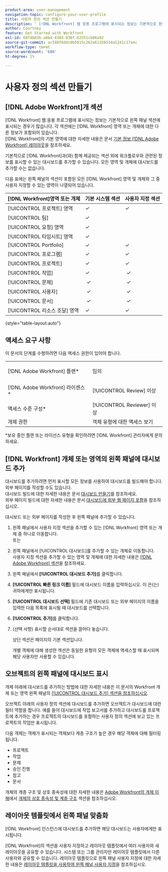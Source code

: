 ```yaml
---
product-area: user-management
navigation-topic: configure-your-user-profile
title: 사용자 정의 섹션 만들기
description: ' [!DNL Workfront] 웹 응용 프로그램에 표시되는 정보는 기본적으로 왼쪽 패널의 섹션에 표시되는 경우가 많습니다. 각 섹션에는  [!DNL Workfront] 영역 또는 개체에 대한 다른 정보가 포함되어 있습니다.'
author: Courtney
feature: Get Started with Workfront
exl-id: 68f4b83b-a8b4-4304-930f-62551cb06a92
source-git-commit: ac34076ddc0b5815c262a61326534a1241c17a4c
workflow-type: tm+mt
source-wordcount: '680'
ht-degree: 1%

---
```


# 사용자 정의 섹션 만들기

## [!DNL Adobe Workfront]개 섹션

[!DNL Workfront] 웹 응용 프로그램에 표시되는 정보는 기본적으로 왼쪽 패널 섹션에 표시되는 경우가 많습니다. 각 섹션에는 [!DNL Workfront] 영역 또는 개체에 대한 다른 정보가 포함되어 있습니다.\
[!DNL Workfront]의 기본 영역에 대한 자세한 내용은 문서 [기본 정보 [!DNL Adobe Workfront] 레이아웃](../../../administration-and-setup/customize-workfront/use-layout-templates/about-the-default-wf-layout.md)을 참조하세요.

기본적으로 [!DNL Workfront]과(와) 함께 제공되는 섹션 외에 워크플로우와 관련된 정보를 표시할 수 있는 대시보드를 추가할 수 있습니다. 모든 영역 및 개체에 대시보드를 추가할 수는 없습니다.

다음 표에는 왼쪽 패널의 섹션이 포함된 모든 [!DNL Workfront] 영역 및 개체와 그 중 사용자 지정할 수 있는 영역이 나열되어 있습니다.

| **[!DNL Workfront]영역 또는 개체** | **기본 시스템 섹션** | **사용자 지정 섹션** |
|---|---|---|
| [!UICONTROL 프로젝트] 영역 | ✓ | ✓ |
| [!UICONTROL 팀] | ✓ |   |
| [!UICONTROL 요청] 영역 | ✓ |   |
| [!UICONTROL 타임시트] 영역 | ✓ |   |
| [!UICONTROL Portfolio] | ✓ | ✓ |
| [!UICONTROL 프로그램] | ✓ | ✓ |
| [!UICONTROL 프로젝트] | ✓ | ✓ |
| [!UICONTROL 작업] | ✓ |  ✓ |
| [!UICONTROL 문제] |  ✓ |  ✓ |
| [!UICONTROL 사용자] |  ✓ |  ✓ |
| [!UICONTROL 문서] |  ✓ |  ✓ |
| [!UICONTROL 리소스 조달] 영역 | ✓ | ✓ |

{style="table-layout:auto"}

## 액세스 요구 사항

이 문서의 단계를 수행하려면 다음 액세스 권한이 있어야 합니다.

<table style="table-layout:auto"> 
 <col> 
 </col> 
 <col> 
 </col> 
 <tbody> 
  <tr> 
   <td role="rowheader">[!DNL Adobe Workfront] 플랜*</td> 
   <td> <p>임의</p> </td> 
  </tr> 
  <tr> 
   <td role="rowheader">[!DNL Adobe Workfront] 라이센스*</td> 
   <td> <p>[!UICONTROL Review] 이상</p> </td> 
  </tr> 
  <tr> 
   <td role="rowheader">액세스 수준 구성*</td> 
   <td>[!UICONTROL Reviewer] 이상</td> 
  </tr> 
  <tr> 
   <td role="rowheader">개체 권한</td> 
   <td>객체 유형에 대한 액세스 보기</td> 
  </tr> 
 </tbody> 
</table>

&#42;보유 중인 플랜 또는 라이선스 유형을 확인하려면 [!DNL Workfront] 관리자에게 문의하세요.

## [!DNL Workfront] 개체 또는 영역의 왼쪽 패널에 대시보드 추가

대시보드를 추가하려면 먼저 표시할 모든 정보를 사용하여 대시보드를 빌드해야 합니다. 외부 페이지를 작성할 수도 있습니다.\
대시보드 빌드에 대한 자세한 내용은 문서 [대시보드 만들기](../../../reports-and-dashboards/dashboards/creating-and-managing-dashboards/create-dashboard.md)를 참조하세요.\
외부 페이지 빌드에 대한 자세한 내용은 문서 [대시보드에 외부 웹 페이지 포함](../../../reports-and-dashboards/dashboards/creating-and-managing-dashboards/embed-external-web-page-dashboard.md)을 참조하십시오.

대시보드 또는 외부 페이지를 작성한 후 왼쪽 패널에 추가할 수 있습니다.

1. 왼쪽 패널에서 사용자 지정 섹션을 추가할 수 있는 [!DNL Workfront] 영역 또는 개체 중 하나로 이동합니다.\
   또는
1. 왼쪽 패널에서 [!UICONTROL 대시보드]를 추가할 수 있는 개체로 이동합니다.\
   사용자 지정 섹션을 추가할 수 있는 영역 및 개체에 대한 자세한 내용은 [[!DNL Adobe Workfront] 섹션](#adobe-workfront-sections)을 참조하세요.
1. 왼쪽 패널에서 **[!UICONTROL 대시보드 추가]**&#x200B;를 클릭합니다.
1. **[!UICONTROL 빠른 링크 이름]** 필드에 대시보드 이름을 입력하십시오. 이 은(는) 귀하에게만 표시됩니다.
1. **[!UICONTROL 대시보드 선택]** 필드에 기존 대시보드 또는 외부 페이지의 이름을 입력한 다음 목록에 표시될 때 대시보드를 선택합니다.
1. **[!UICONTROL 추가]**&#x200B;를 클릭합니다.
1. (선택 사항) 표시할 순서대로 섹션을 끌어다 놓습니다.

   상단 섹션은 페이지의 기본 섹션입니다.

   개별 객체에 대해 생성한 섹션은 동일한 유형의 모든 객체에 액세스할 때 표시되며 해당 사용자만 사용할 수 있습니다.

## 오브젝트의 왼쪽 패널에 대시보드 표시

개체 아래에 대시보드를 추가하는 방법에 대한 자세한 내용은 이 문서의 Workfront 개체 또는 영역 왼쪽 패널의 [[!UICONTROL 대시보드 추가] 섹션을 참조하십시오](#add-a-dashboard-in-the-left-panel-of-a-workfront-object-or-area).

오브젝트 아래의 사용자 정의 섹션에 대시보드를 추가하면 오브젝트가 대시보드에 대한 필터 역할을 합니다. 예를 들어 대시보드에 작업 보고서를 추가하고 대시보드를 프로젝트에 추가하는 경우 프로젝트의 대시보드를 포함하는 사용자 정의 섹션에 보고 있는 프로젝트의 작업만 표시됩니다.

다음 객체는 객체가 표시되는 객체보다 계층 구조가 높은 경우 해당 객체에 대해 필터링됩니다.

* 프로젝트
* 작업
* 문제
* 승인 진행
* 참고
* 문서

개체의 계층 구조 및 상호 종속성에 대한 자세한 내용은 [Adobe Workfront의 개체 이해](../../../workfront-basics/navigate-workfront/workfront-navigation/understand-objects.md#understanding-interdependency-and-hierarchy-of-objects)에서 [개체의 상호 종속성 및 계층 구조](../../../workfront-basics/navigate-workfront/workfront-navigation/understand-objects.md) 섹션을 참조하십시오.

## 레이아웃 템플릿에서 왼쪽 패널 맞춤화

[!DNL Workfront] 인스턴스에 대시보드를 추가하면 해당 대시보드는 사용자에게만 표시됩니다.

[!DNL Workfront]의 섹션을 사용자 지정하고 레이아웃 템플릿에서 여러 사용자와 새 레이아웃을 공유할 수 있습니다. 시스템 또는 그룹 관리자만 레이아웃 템플릿에서 다른 사용자와 공유할 수 있습니다. 레이아웃 템플릿으로 왼쪽 패널 사용자 지정에 대한 자세한 내용은 [레이아웃 템플릿을 사용하여 왼쪽 패널 사용자 지정](/help/quicksilver/administration-and-setup/customize-workfront/use-layout-templates/customize-left-panel.md)을 참조하십시오.
